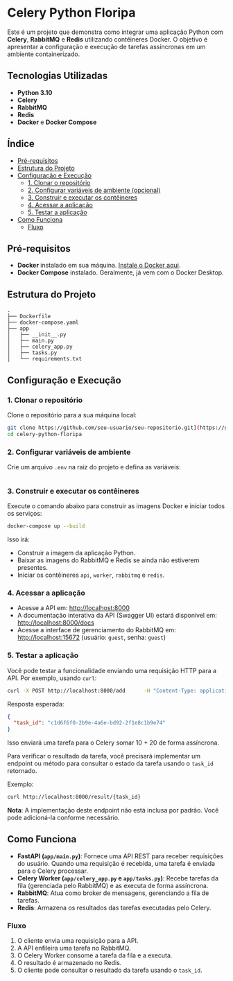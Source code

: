 
# Celery Python Floripa

Este é um projeto que demonstra como integrar uma aplicação Python com **Celery**, **RabbitMQ** e **Redis** utilizando contêineres Docker. O objetivo é apresentar a configuração e execução de tarefas assíncronas em um ambiente containerizado.

## Tecnologias Utilizadas

- **Python 3.10**
- **Celery**
- **RabbitMQ**
- **Redis**
- **Docker** e **Docker Compose**

## Índice

- [Pré-requisitos](#pré-requisitos)
- [Estrutura do Projeto](#estrutura-do-projeto)
- [Configuração e Execução](#configuração-e-execução)
  - [1. Clonar o repositório](#1-clonar-o-repositório)
  - [2. Configurar variáveis de ambiente (opcional)](#2-configurar-variáveis-de-ambiente-opcional)
  - [3. Construir e executar os contêineres](#3-construir-e-executar-os-contêineres)
  - [4. Acessar a aplicação](#4-acessar-a-aplicação)
  - [5. Testar a aplicação](#5-testar-a-aplicação)
- [Como Funciona](#como-funciona)
  - [Fluxo](#fluxo)

## Pré-requisitos

- **Docker** instalado em sua máquina. [Instale o Docker aqui](https://www.docker.com/get-started).
- **Docker Compose** instalado. Geralmente, já vem com o Docker Desktop.

## Estrutura do Projeto

```plaintext
.
├── Dockerfile
├── docker-compose.yaml
├── app
│   ├── __init__.py
│   ├── main.py
│   ├── celery_app.py
│   ├── tasks.py
│   └── requirements.txt
```

## Configuração e Execução

### 1. Clonar o repositório

Clone o repositório para a sua máquina local:

```bash
git clone https://github.com/seu-usuario/seu-repositorio.git](https://github.com/escobar-felipe/celery-python-floripa
cd celery-python-floripa
```

### 2. Configurar variáveis de ambiente

Crie um arquivo `.env` na raiz do projeto e defina as variáveis:
```bash

```

### 3. Construir e executar os contêineres

Execute o comando abaixo para construir as imagens Docker e iniciar todos os serviços:

```bash
docker-compose up --build
```

Isso irá:

- Construir a imagem da aplicação Python.
- Baixar as imagens do RabbitMQ e Redis se ainda não estiverem presentes.
- Iniciar os contêineres `api`, `worker`, `rabbitmq` e `redis`.

### 4. Acessar a aplicação

- Acesse a API em: [http://localhost:8000](http://localhost:8000)
- A documentação interativa da API (Swagger UI) estará disponível em: [http://localhost:8000/docs](http://localhost:8000/docs)
- Acesse a interface de gerenciamento do RabbitMQ em: [http://localhost:15672](http://localhost:15672) (usuário: `guest`, senha: `guest`)

### 5. Testar a aplicação

Você pode testar a funcionalidade enviando uma requisição HTTP para a API. Por exemplo, usando `curl`:

```bash
curl -X POST http://localhost:8000/add      -H "Content-Type: application/json"      -d '{"x": 10, "y": 20}'
```

Resposta esperada:

```json
{
  "task_id": "c1d6f6f0-2b9e-4a6e-bd92-2f1e8c1b9e74"
}
```

Isso enviará uma tarefa para o Celery somar 10 + 20 de forma assíncrona.

Para verificar o resultado da tarefa, você precisará implementar um endpoint ou método para consultar o estado da tarefa usando o `task_id` retornado.

Exemplo:

```bash
curl http://localhost:8000/result/{task_id}
```

**Nota**: A implementação deste endpoint não está inclusa por padrão. Você pode adicioná-la conforme necessário.

## Como Funciona

- **FastAPI (`app/main.py`)**: Fornece uma API REST para receber requisições do usuário. Quando uma requisição é recebida, uma tarefa é enviada para o Celery processar.
- **Celery Worker (`app/celery_app.py` e `app/tasks.py`)**: Recebe tarefas da fila (gerenciada pelo RabbitMQ) e as executa de forma assíncrona.
- **RabbitMQ**: Atua como broker de mensagens, gerenciando a fila de tarefas.
- **Redis**: Armazena os resultados das tarefas executadas pelo Celery.

### Fluxo

1. O cliente envia uma requisição para a API.
2. A API enfileira uma tarefa no RabbitMQ.
3. O Celery Worker consome a tarefa da fila e a executa.
4. O resultado é armazenado no Redis.
5. O cliente pode consultar o resultado da tarefa usando o `task_id`.
